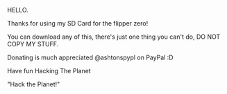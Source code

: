 HELLO.

Thanks for using my SD Card for the flipper zero!

You can download any of this, there's just one thing you can't do, DO NOT COPY MY STUFF.

Donating is much appreciated @ashtonspypl on PayPal :D

Have fun Hacking The Planet

"Hack the Planet!"
